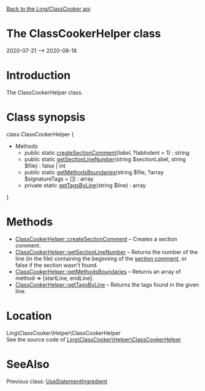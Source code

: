 [Back to the Ling/ClassCooker api](https://github.com/lingtalfi/ClassCooker/blob/master/doc/api/Ling/ClassCooker.md)



The ClassCookerHelper class
================
2020-07-21 --> 2020-08-18






Introduction
============

The ClassCookerHelper class.



Class synopsis
==============


class <span class="pl-k">ClassCookerHelper</span>  {

- Methods
    - public static [createSectionComment](https://github.com/lingtalfi/ClassCooker/blob/master/doc/api/Ling/ClassCooker/Helper/ClassCookerHelper/createSectionComment.md)($label, ?$tabIndent = 1) : string
    - public static [getSectionLineNumber](https://github.com/lingtalfi/ClassCooker/blob/master/doc/api/Ling/ClassCooker/Helper/ClassCookerHelper/getSectionLineNumber.md)(string $sectionLabel, string $file) : false | int
    - public static [getMethodsBoundaries](https://github.com/lingtalfi/ClassCooker/blob/master/doc/api/Ling/ClassCooker/Helper/ClassCookerHelper/getMethodsBoundaries.md)(string $file, ?array $signatureTags = []) : array
    - private static [getTagsByLine](https://github.com/lingtalfi/ClassCooker/blob/master/doc/api/Ling/ClassCooker/Helper/ClassCookerHelper/getTagsByLine.md)(string $line) : array

}






Methods
==============

- [ClassCookerHelper::createSectionComment](https://github.com/lingtalfi/ClassCooker/blob/master/doc/api/Ling/ClassCooker/Helper/ClassCookerHelper/createSectionComment.md) &ndash; Creates a section comment.
- [ClassCookerHelper::getSectionLineNumber](https://github.com/lingtalfi/ClassCooker/blob/master/doc/api/Ling/ClassCooker/Helper/ClassCookerHelper/getSectionLineNumber.md) &ndash; Returns the number of the line (in the file) containing the beginning of the [section comment](https://github.com/lingtalfi/TheBar/blob/master/discussions/section-comment.md), or false if the section wasn't found.
- [ClassCookerHelper::getMethodsBoundaries](https://github.com/lingtalfi/ClassCooker/blob/master/doc/api/Ling/ClassCooker/Helper/ClassCookerHelper/getMethodsBoundaries.md) &ndash; Returns an array of method => [startLine, endLine].
- [ClassCookerHelper::getTagsByLine](https://github.com/lingtalfi/ClassCooker/blob/master/doc/api/Ling/ClassCooker/Helper/ClassCookerHelper/getTagsByLine.md) &ndash; Returns the tags found in the given line.





Location
=============
Ling\ClassCooker\Helper\ClassCookerHelper<br>
See the source code of [Ling\ClassCooker\Helper\ClassCookerHelper](https://github.com/lingtalfi/ClassCooker/blob/master/Helper/ClassCookerHelper.php)



SeeAlso
==============
Previous class: [UseStatementIngredient](https://github.com/lingtalfi/ClassCooker/blob/master/doc/api/Ling/ClassCooker/FryingPan/Ingredient/UseStatementIngredient.md)<br>
